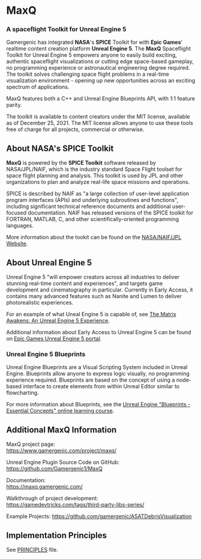 # MaxQ
### A spaceflight Toolkit for Unreal Engine 5

Gamergenic has integrated **NASA**'s **SPICE** Toolkit for with **Epic Games**' realtime content creation platform **Unreal Engine 5**.  The **MaxQ** Spaceflight Toolkit for Unreal Engine 5 empowers anyone to easily build exciting, authentic spaceflight visualizations or cutting edge space-based gameplay, no programming experience or astronautical engineering degree required.  The toolkit solves challenging space flight problems in a real-time visualization environment - opening up new opportunities across an exciting spectrum of applications.

MaxQ features both a C++ and Unreal Engine Blueprints API, with 1:1 feature parity.

The toolkit is available to content creators under the MIT license, available as of December 25, 2021.  The MIT license allows anyone to use these tools free of charge for all projects, commercial or otherwise.

## About NASA's SPICE Toolkit

**MaxQ** is powered by the **SPICE Toolkit** software released by NASA/JPL/NAIF, which is the industry standard Space Flight toolset for space flight planning and analysis.  This toolkit is used by JPL and other organizations to plan and analyze real-life space missions and operations.

SPICE is described by NAIF as "a large collection of user-level application program interfaces (APIs) and underlying subroutines and functions", including significant technical reference documents and additional user-focused documentation.  NAIF has released versions of the SPICE toolkit for FORTRAN, MATLAB, C, and other scientifically-oriented programming languages.

More information about the tookit can be found on the [NASA/NAIF/JPL Website](https://naif.jpl.nasa.gov/naif/toolkit.html).

## About Unreal Engine 5

Unreal Engine 5 "will empower creators across all industries to deliver stunning real-time content and experiences", and targets game development and cinematography in particular.  Currently in Early Access, it contains many advanced features such as Nanite and Lumen to deliver photorealistic experiences.

For an example of what Uneal Engine 5 is capable of, see [The Matrix Awakens: An Unreal Engine 5 Experience](https://www.unrealengine.com/en-US/wakeup).


Additional information about Early Access to Unreal Engine 5 can be found on [Epic Games Unreal Engine 5 portal](https://www.unrealengine.com/en-US/unreal-engine-5).

### Unreal Engine 5 Blueprints

Unreal Engine Blueprints are a Visual Scripting System included in Unreal Engine.  Blueprints allow anyone to express logic visually, no programming experience required.  Blueprints are based on the concept of using a node-based interface to create  elements from within Unreal Editor similar to flowcharting.

For more information about Blueprints, see the [Unreal Engine "Blueprints - Essential Concepts" online learning course](https://www.unrealengine.com/en-US/onlinelearning-courses/blueprints---essential-concepts).

## Additional MaxQ Information

MaxQ project page:  
https://www.gamergenic.com/project/maxq/  

Unreal Engine Plugin Source Code on GitHub:
https://github.com/Gamergenic1/MaxQ

Documentation:  
https://maxq.gamergenic.com/  

Walkthrough of project development:  
https://gamedevtricks.com/tags/third-party-libs-series/

Example Projects:
https://github.com/gamergenic/ASATDebrisVisualization

## Implementation Principles
See [PRINCIPLES](PRINCIPLES.md) file.

